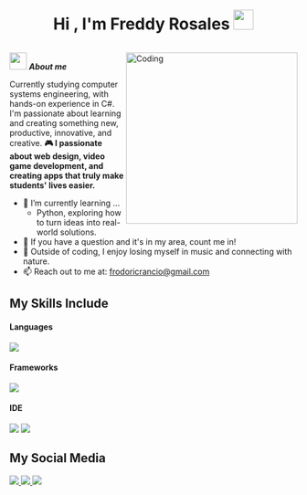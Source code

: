 <h1 align="center">Hi , I'm Freddy Rosales <img src="https://media.giphy.com/media/hvRJCLFzcasrR4ia7z/giphy.gif" width="35"></h1>
<p align="left"> <a href="https://twitter.com/" target="blank"><img src="https://img.shields.io/twitter/follow/?logo=twitter&style=for-the-badge" alt="" /></a> </p>


<img align="right" alt="Coding" width="300" src="https://i.pinimg.com/originals/81/17/8b/81178b47a8598f0c81c4799f2cdd4057.gif">

<img src="https://emoji.gg/assets/emoji/7333-parrotdance.gif" width="30px">&nbsp;***About me***

Currently studying computer systems engineering, with hands-on experience in C#. I'm passionate about learning and creating something new, productive, innovative, and creative.
**🎮 I passionate about web design, video game development, and creating apps that truly make students' lives easier.**
- 🌱 I’m currently learning ...
  - Python, exploring how to turn ideas into real-world solutions.
- 💬 If you have a question and it's in my area, count me in!
- 🌿 Outside of coding, I enjoy losing myself in music and connecting with nature.
- 📫 Reach out to me at: <a href="frodoricrancio@gmail.com">frodoricrancio@gmail.com</a>

## My Skills Include

<h4> Languages </h4>
<span> 
  <img src="https://img.shields.io/badge/c%23-%23239120.svg?style=for-the-badge&logo=csharp&logoColor=white">
</span>

<h4> Frameworks </h4>
<span>
  <img src="https://img.shields.io/badge/.NET-5C2D91?style=for-the-badge&logo=.net&logoColor=white">
</span>

<h4> IDE </h4>
<span>
<img src="https://img.shields.io/badge/Visual_Studio_Code-0078D4?style=for-the-badge&logo=visual%20studio%20code&logoColor=white">
<img src="https://img.shields.io/badge/Visual%20Studio-5C2D91.svg?style=for-the-badge&logo=visual-studio&logoColor=white">

</span>

## My Social Media
<a href= "https://www.facebook.com/freddy.rosales.mogollon?locale=es_LA">
  <img src="https://img.shields.io/badge/Facebook-%231877F2.svg?style=for-the-badge&logo=Facebook&logoColor=white">

<a href= "https://www.instagram.com/mapachito.root/">
  <img src="https://img.shields.io/badge/Instagram-%23E4405F.svg?style=for-the-badge&logo=Instagram&logoColor=white">  
  
<a href= "https://open.spotify.com/user/31ccp3ppukjklfc4gqa7ybljhuju?si=a3412196928a4c3d">
  <img src="https://img.shields.io/badge/Spotify-1ED760?style=for-the-badge&logo=spotify&logoColor=white"> 


